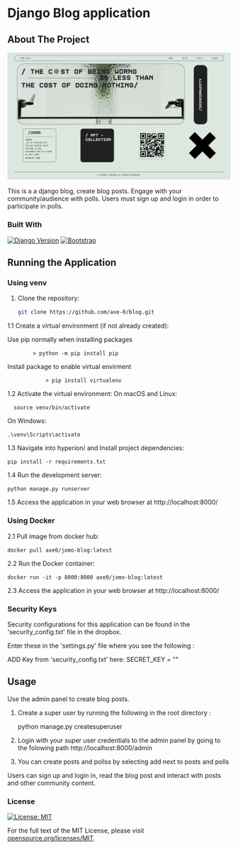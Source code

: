 # Django Blog application

## About The Project

![home page](home.png)


This is a a django blog, create blog posts. Engage with your community/audience with polls. Users must sign up and login in order to participate in polls. 

### Built With

[![Django Version][django-badge]][django-url]
[![Bootstrap][Bootstrap.com]][Bootstrap-url]



## Running the Application

### Using venv

1. Clone the repository:
   ```bash
   git clone https://github.com/axe-0/blog.git

1.1 Create a virtual environment (if not already created):

Use pip normally when installing packages

            > python -m pip install pip

Install package to enable virtual envirment 

                > pip install virtualenv

1.2 Activate the virtual environment:
On macOS and Linux:
    
      source venv/bin/activate

On Windows:

    .\venv\Scripts\activate


1.3 Navigate into hyperion/ and Install project dependencies:

    pip install -r requirements.txt
    
1.4 Run the development server:

    python manage.py runserver
    
1.5 Access the application in your web browser at http://localhost:8000/

### Using Docker 

2.1 Pull image from docker hub:

    docker pull axe0/jomo-blog:latest

    
2.2 Run the Docker container:

    docker run -it -p 8000:8000 axe0/jomo-blog:latest



2.3 Access the application in your web browser at http://localhost:8000/

### Security Keys 

Security configurations for this application can be found in the 'security_config.txt' file in the dropbox. 

Enter these in the 'settings.py' file where you see the following :

ADD Key from 'security_config.txt' here:
    SECRET_KEY = ""


## Usage

Use the admin panel to create blog posts.

1. Create a super user by running the following in the root     directory :

    python manage.py createsuperuser

2. Login with your super user credentials to the admin panel by going to the folowing path http://localhost:8000/admin

3. You can create posts and pollss by selecting add next to posts and polls 


Users can sign up and login in, read the blog post and interact with posts and other community content.



### License


[![License: MIT](https://img.shields.io/badge/License-MIT-yellow.svg)](https://opensource.org/licenses/MIT)

For the full text of the MIT License, please visit [opensource.org/licenses/MIT](https://opensource.org/licenses/MIT).


<!-- MARKDOWN LINKS & IMAGES -->
[django-badge]: https://img.shields.io/badge/Django-4.2-green.svg
[django-url]: https://www.djangoproject.com/


[Bootstrap.com]: https://img.shields.io/badge/Bootstrap-563D7C?style=for-the-badge&logo=bootstrap&logoColor=white
[Bootstrap-url]: https://getbootstrap.com

